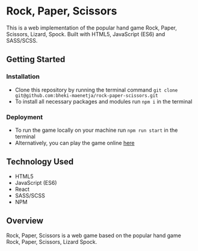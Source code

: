 # Rock, Paper, Scissors
This is a web implementation of the popular hand game Rock, Paper, Scissors, Lizard, Spock. Built with HTML5, JavaScript (ES6) and SASS/SCSS.

## Getting Started
### Installation
- Clone this repository by running the terminal command `git clone git@github.com:bheki-maenetja/rock-paper-scissors.git`
- To install all necessary packages and modules run `npm i` in the terminal

### Deployment
- To run the game locally on your machine run `npm run start` in the terminal
- Alternatively, you can play the game online [here](https://bheki-maenetja.github.io/rock-paper-scissors/)

## Technology Used
- HTML5
- JavaScript (ES6)
- React
- SASS/SCSS
- NPM

## Overview
Rock, Paper, Scissors is a web game based on the popular hand game Rock, Paper, Scissors, Lizard Spock.